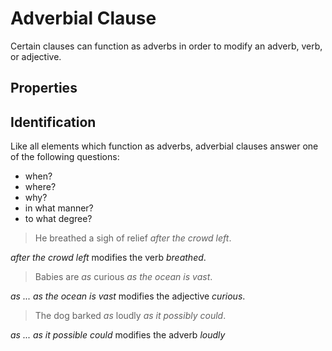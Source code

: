 # Adverbial Clause
<!-- +elementInfo -->
<!-- !adverbialClause -->
Certain clauses can function as adverbs in order to modify an adverb, verb, or adjective.
<!-- !adverbialClause -->

## Properties
<!-- +propertySummary -->

## Identification
Like all elements which function as adverbs, adverbial clauses answer one of the following questions:
- when?
- where?
- why?
- in what manner?
- to what degree?

> He breathed a sigh of relief *after the crowd left*.
<!-- .caption -->
*after the crowd left* modifies the verb *breathed*.

> Babies are *as* curious *as the ocean is vast*.
<!-- .caption -->
*as ... as the ocean is vast* modifies the adjective *curious*.

> The dog barked *as* loudly *as it possibly could*.
<!-- .caption -->
*as ... as it possible could* modifies the adverb *loudly*